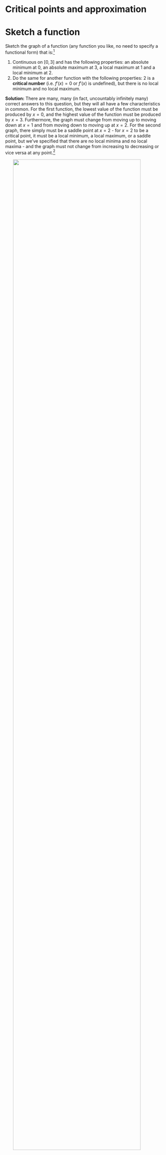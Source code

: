 Critical points and approximation
================

# Sketch a function

Sketch the graph of a function (any function you like, no need to
specify a functional form) that is:[^1]

1.  Continuous on $[0,3]$ and has the following properties: an absolute
    minimum at 0, an absolute maximum at 3, a local maximum at 1 and a
    local minimum at 2.
2.  Do the same for another function with the following properties: 2 is
    a **critical number** (i.e. $f'(x) = 0$ or $f'(x)$ is undefined),
    but there is no local minimum and no local maximum.

**Solution:** There are many, many (in fact, uncountably infinitely
many) correct answers to this question, but they will all have a few
characteristics in common. For the first function, the lowest value of
the function must be produced by $x=0$, and the highest value of the
function must be produced by $x=3$. Furthermore, the graph must change
from moving up to moving down at $x=1$ and from moving down to moving up
at $x=2$. For the second graph, there simply must be a saddle point at
$x=2$ - for $x=2$ to be a critical point, it must be a local minimum, a
local maximum, or a saddle point, but we’ve specified that there are no
local minima and no local maxima - and the graph must not change from
increasing to decreasing or vice versa at any point.[^2]

<img src="03-critical-points_files/figure-gfm/function-1-1.png" width="90%" style="display: block; margin: auto;" />

# Find critical values

Find the critical values of these functions:[^3]

1.  $f(x) = 5x^{3/2} - 4x$

    **Solution:** First, find the derivative of the function.

    $$f'(x) = \frac{3}{2}(5)x^{3/2 - 1} - 4 = \frac{15}{2}x^{1/2} - 4 = \frac{15\sqrt{x}}{2} - 4$$

    If we set this derivative equal to 0 and solve, we get the following
    critical point:

    $$
     \begin{aligned}
     \frac{15\sqrt{x}}{2} - 4 &= 0\\
     \frac{15\sqrt{x}}{2} &= 4\\
     15\sqrt{x} &= 8\\
     \sqrt{x} &= \frac{8}{15}\\
     x &= \left(\frac{8}{15}\right)^2\\
     x &= \frac{8^2}{15^2}\\
     x &= \frac{64}{225}
     \end{aligned}
     $$

2.  $s(t) = 3t^4 + 4t^3 - 6t^2$

    **Solution:** The derivative of $s(t)$ requires simple power rule:

    $$s'(t) = 4(3)t^{4-1} + 3(4)t^{3-1} - 2(6)t^{2-1} = 12t^3 + 12t^2 - 12t = 12t (t^2 + t - 1)$$

    If we set this equal to zero, we immediately see that $t=0$ is a
    critical point. However, we cannot “eyeball” if/where
    $(t^2 + t - 1) = 0$. For that, we will need to use the quadratic
    formula. In case you don’t remember, the quadratic formula helps us
    find the roots of a quadratic function – the points at which the
    function equals 0. Think of a generic quadratic equation,
    $f(x) = ax^2 + bx + c$, where $a, b, c$ are the coefficients or
    constants to each term. Then,

    $$x = \frac{-b \pm \sqrt{b^2 - 4ac}}{2a}$$

    In our case with $t^2 + t - 1$, $a=1, b=1, c=-1$. Let’s plug these
    into the formula.

    $$
     \begin{aligned}
     t &= \frac{-1 \pm \sqrt{1^2 - 4(1)(-1}}{2(1)}\\
     &= \frac{-1 \pm \sqrt{1 + 4}}{2}\\
     &= \frac{-1 \pm \sqrt{5}}{2}\\
     &= \frac{-1 - \sqrt{5}}{2}, \frac{-1 + \sqrt{5}}{2}
     \end{aligned}
     $$

    Great. We have three critical points:
    $t = \frac{-1 - \sqrt{5}}{2}, 0, \frac{-1 + \sqrt{5}}{2}$.

3.  $f(r) = \dfrac{r}{r^2 + 1}$

    **Solution:** We can use the quotient rule to find the derivative.

    $$f'(r) = \frac{(r)' (r^2+1) - r (r^2 + 1)'}{(r^2+1)^2} = \frac{(1)(r^2+1) - r(2r)}{(r^2+1)^2} = \frac{r^2 + 1 - 2r^2}{(r^2+1)^2} = \frac{1-r^2}{(r^2+1)^2}$$

    To find the critical values, set the numerator of $s'(r)$ equal
    to 0. (Remember that since we are dealing with a fraction, we only
    need to find where the numerator equals 0. Also, given the nature of
    the denominator, we don’t have to worry about whether the function
    is ever undefined.)

    $$1-r^2 = 0 \Longrightarrow r^2 = 1 \Longrightarrow r = \pm 1$$

4.  $h(x) = x \ln(x)$

    **Solution:** The function requires product rule to differentiate.

    $$h'(x) = x \cdot (\ln x)' + x' \cdot \log x = x \cdot \frac{1}{x} + 1 \cdot \log x = 1 + \log x$$

    Now set this derivative equal to zero and solve.

    $$
     \begin{aligned}
     1 + \log x &= 0\\
     \log x &= -1\\
     x = e^{-1}\\
     x = \frac{1}{e}
     \end{aligned} 
     $$

# Find absolute minimum/maximum values

Find the absolute minimum and absolute maximum values of the functions
on the given interval:[^4]

1.  $f(x) = 3x^2 - 12x + 5, [0,3]$

    **Solution:** First, we must identify the critical points; to do
    this, we must find $f'(x)$. By our rules of derivation,
    $f'(x) = 6x -12$. The critical points will then be where
    $f'(x) = 6x-12 = 0$. Solving for $x$ then gives $x=2$. As this is a
    continuous function over the given interval, the absolute minimum
    and absolute maximum values must be at critical points or the
    endpoints of the interval. In this case, the set of candidate values
    of $x$ is then {0, 2, 3}. Evaluating the function at these points
    gives $f(0) = 5$, $f(2) = -7$, and $f(3) = -4$. So the absolute
    maximum occurs where $x=0, f(x) = 5$ and the absolute minimum occurs
    where $x=2, f(x) = -7$. It is a useful check of our work to make
    sure that $x=2$ gives a local minimum - after all, since $x=2$ is
    not one of the endpoints, in order to be the absolute minimum it
    must be a local minimum as well. To see whether it is a local
    minimum, we evaluate $f''(x)$ where $x=2$. $f''(x) = (6x-12)' = 6$,
    so $f''(2) = 6 > 0$. Since the second derivative is positive, the
    first derivative must be increasing at $x=2$ - in other words, it
    must be moving from negative to positive - and $x=2$ is indeed a
    local minimum.

2.  $f(t) = t\sqrt{4 - t^2}, [-1,4]$

    **Solution:** As before, we must first identify critical points. To
    find $f'(t)$, we must use both the power rule and the chain rule.
    The power rule tells us that
    $f'(t) = t(\sqrt{4-t^2})' + (t)'\sqrt{4-t^2}$. By the chain rule,
    the derivative of $\sqrt{4-t^2}$ is
    $\frac{1}{2}(4-t^2)^{-\frac{1}{2}}(4-t^2)' = \frac{1}{2}(4-t^2)^{-\frac{1}{2}}(-2t) = -t(4-t^2)^{-\frac{1}{2}}$.
    So the derivative of $f(t)$ is
    $f'(t) = -t^2(4-t^2)^{-\frac{1}{2}} + \sqrt{4-t^2}$. Setting this
    equal to zero and adding $t^2(4-t^2)^{-\frac{1}{2}}$ to both sides
    gives $t^2(4-t^2)^{-\frac{1}{2}} = \sqrt(4-t^2)$. Multiplying both
    sides by $\sqrt{4-t^2}$ then gives $t^2 = 4-t^2$; solving for $t$
    then gives $t = \pm \sqrt{2}$. Of course, $- \sqrt{2}$ is outside of
    our domain, so we can ignore it and instead only investigate
    $\sqrt{2}$.

    To see something about the behavior of the function at this point,
    we have to take the second derivative. Omitting the steps involved
    (it would be good practice to see if you can get the same answer!),
    $f''(t) = -t^3(4-t^2)^{-\frac{3}{2}} -3t(4-t^2)^{-\frac{1}{2}}$. At
    $t = \sqrt{2}$, this will be negative, so $t=\sqrt{2}$ produces a
    local maximum.

    Note that this function is not actually defined over the entire
    interval provided - if $t>2$, then we’d have to take the square root
    of a negative number. So the *effective* endpoints of the interval,
    for the purpose of finding the absolute minimum and maximum, are -1
    and 2. So our candidates for minimum and maximum are where
    $t \in \{-1,\sqrt{2},2\}$. Plugging in, we get $f(-1) = -\sqrt{3}$,
    $f(\sqrt{2}) = 2$, and $f(2) = 0$. So the absolute maximum occurs
    where $t = \sqrt{2}$, and the absolute minimum occurs at $t=-1$.

3.  $s(x) = x - \ln(x), [1/2, 2]$

    **Solution:** This one should be less painful than the previous
    problem. First, we need to find $s'(x)$. Remember, the derivative of
    the natural log of $x$ is just $\frac{1}{x}$! So
    $s'(x) = 1 - \frac{1}{x}$. Setting this equal to 0, we get
    $0 = 1-\frac{1}{x}$, which means $1 = \frac{1}{x}$, or $x=1$. Let’s
    check whether this is a minimum or a maximum.
    $s''(x) = \frac{1}{x^2}$, so $s''(1) = 1 > 0$. Since the second
    derivative is positive at $x=1$, $x=1$ should produce a local
    minimum. Plugging in $x=1$ and the endpoints of the interval, we get
    $s(1/2) = 1.19$, $s(1) = 1$, and $s(2) = 1.31$. $x=1$ is therefore
    not only produces a local minimum, but it produces the absolute
    minimum. The absolute maximum occurs at one of the endpoints, where
    $x=2$.

4.  $h(p) = 1 - e^{-p}, [0,1000]$

    **Solution:** The procedure should be getting familiar by now.
    First, we find the derivative of $h(p)$, giving us $h'(p) = e^{-p}$.
    However, we can make an interesting observation when we set this
    equal to 0, namely that $e^{-p}$ never equals 0! Its limit as $p$
    goes to infinity is 0, but it is not 0 for any finite $p$, let alone
    one in our interval. So we have no critical points, and the
    endpoints will give us the absolute minimum and maximum over the
    interval. Plugging in, we get $h(0) = 0$ and $h(1000)$ is very close
    to 1, so over our interval, $p=0$ produces the absolute minimum and
    $p = 1000$ produces the absolute maximum.

# A function with no local minima/maxima

Demonstrate that the function $f(x) = x^5 + x^3 + x + 1$ has no local
maximum and no local minimum.[^5]

**Solution:** This proof might seem hard to approach, so let’s just see
what happens when we try to find a local minimum or maximum. First, as
usual, we have to find the derivative, and we find that
$f'(x) = 5x^4 + 3x^2 +1$. Next, we have to set this equal to zero and
solve for $x$. After looking at the equation $5x^4 + 3x^2 +1 = 0$,
though, we might make an important observation - namely, that this has
no solutions! There are two ways we could show this fact. First, we
could create a variable $y = x^2$, rewrite the equation as
$5y^2 +3y +1 = 0$, and then observe that the quadratic equation gives us
no solutions. Second, and perhaps more elegantly, we can observe that
$x^4 \geq 0$ and $x^2 \geq 0$ for all $x$. Therefore
$5x^4 + 3x^2 + 1 \geq 5(0)+3(0) + 1 = 1$. So $f'(x) \geq 1 > 0$ for all
$x$. Thus, we see that the derivative never equals zero, and the
function has no critical points. But all local maxima and local minima
occur at critical points, so the function cannot have a local maximum or
local minimum.

# Approximate root-finding

Show that the equation

$$x^7 - 6x + 4 = 0$$

has a root between $0$ and $1$.[^6]

1.  Find an initial approximation by ignoring the term $x^7$.

    **Solution:** If we ignore $x^7$, we can solve for the root as

    $-6x + 4 = 0 \rightarrow -6x = -4 \rightarrow x = \frac{4}{6} = \frac{2}{3}$

3.  Use Newton’s method to find the root correct to 3 decimal places.

    **Solution:** Recall that the first derivative of the function is
    $f'(x) = x^6 - 6$. Assume a starting value of $x_0 = 0.7$.

    $x_0 = 0.7$

    $x_1 = x_0 - \frac{x_0^7 - 6 x_0 + 4}{7 x_0^6 - 6}$

    $x_1 = 0.7 - (0.0227271)$

    $x_1 = 0.677273$

    $x_2 = x_1 - \frac{x_1^7 - 6 x_1 + 4}{7 x_1^6 - 6}$

    $x_2 = 0.677273 - (-0.000324455)$
    
    $x_2 = 0.677597$

    $x_3 = x_2 - \frac{x_2^7 - 6 x_2 + 4}{7 x_2^6 - 6}$

    $x_3 = 0.677597 - (-5.92353 \times 10^-8)$

    $x_3 = 0.677597$ 

# Apply the mean value theorem

Does a continuous, differentiable function exist on $[0,2]$ such that
$f(0) = -1$, $f(2) = 4$, and $f'(x) \le 2 \  \forall \, x$? Use the mean
value theorem to explain your answer.[^7]

**Solution:** First we set up the mean value theorem which states that,
if a function is continuous and differentiable over some interval, then
a $c$ exists such that $f'(c) = \frac{f(b) - f(a) }{b-a}$.

We plug in the values given by the problem and find,
$f'(c) = \frac{f(2) - f(0)}{2 - 0} = \frac{4 - - 1}{2} = \frac{5}{2}$.

The problem states that the derivative of the function is less than or
equal to 2 over this entire interval, but the mean value theorem tells
us that that the derivative must equal 2.5 at some point. So by
demonstrating this contradiction, we’ve shown that the earlier values
could not have come from a continuous, differentiable function.

[^1]: Grimmer HW3.1

[^2]: Example graph derived using method described at
    <https://math.stackexchange.com/questions/1539815/reconstructing-a-function-from-its-critical-points-and-inflection-points>
    .

[^3]: Grimmer HW3.2

[^4]: Grimmer HW3.3

[^5]: Grimmer HW3.4

[^6]: Pemberton and Rau 10.1.3

[^7]: Grimmer HW3.5
